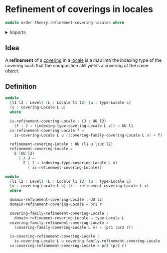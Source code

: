 # Refinement of coverings in locales

```agda
module order-theory.refinement-covering-locales where
```

<details><summary>Imports</summary>

```agda

open import foundation-core.function-types
open import foundation.dependent-pair-types
open import foundation.universe-levels

open import order-theory.coverings-locales
open import order-theory.locales
open import order-theory.finite-coverings-locales

open import univalent-combinatorics.finite-types
```

</details>

## Idea

A **refinement** of a [covering](order-theory.coverings-locales.md) in a
[locale](order-theory.locales.md) is a map into the indexing type of the
covering such that the composition still yields a covering of the same object.

## Definition

```agda
module _
  {l1 l2 : Level} (L : Locale l1 l2) {u : type-Locale L}
  (v : covering-Locale L u)
  where

  is-refinement-covering-Locale : {J : UU l2}
    (f : J → (indexing-type-covering-Locale L v)) → UU l1
  is-refinement-covering-Locale f =
    is-covering-Locale L u ((covering-family-covering-Locale L v) ∘ f)

  refinement-covering-Locale : UU (l1 ⊔ lsuc l2)
  refinement-covering-Locale =
    Σ (UU l2)
      ( λ J →
        Σ ( J → indexing-type-covering-Locale L v)
          ( is-refinement-covering-Locale))

module _
  {l1 l2 : Level} (L : Locale l1 l2) {u : type-Locale L}
  {v : covering-Locale L u} (r : refinement-covering-Locale L v)
  where

  domain-refinement-covering-Locale : UU l2
  domain-refinement-covering-Locale = pr1 r

  covering-family-refinement-covering-Locale :
    domain-refinement-covering-Locale → type-Locale L
  covering-family-refinement-covering-Locale =
    (covering-family-covering-Locale L v) ∘ (pr1 (pr2 r))

  is-covering-refinement-covering-Locale :
    is-covering-Locale L u covering-family-refinement-covering-Locale
  is-covering-refinement-covering-Locale = pr2 (pr2 r)

```
